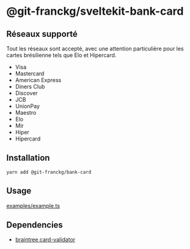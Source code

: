 # @git-franckg/sveltekit-bank-card

## Réseaux supporté

Tout les réseaux sont accepté, avec une attention particulière pour les cartes brésilienne tels que Elo et Hipercard.

* Visa
* Mastercard
* American Express
* Diners Club
* Discover
* JCB
* UnionPay
* Maestro
* Elo
* Mir
* Hiper
* Hipercard

## Installation

`yarn add @git-franckg/bank-card`

## Usage

[examples/example.ts](examples/example.ts)

## Dependencies

* [braintree card-validator](https://github.com/braintree/card-validator)
